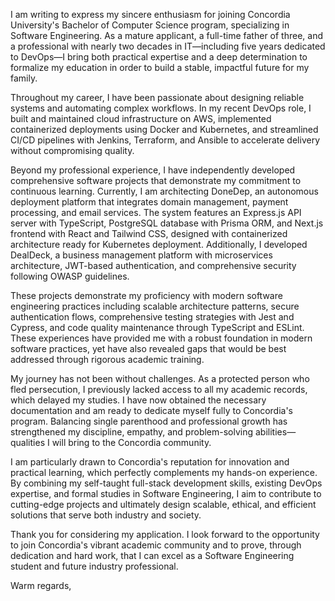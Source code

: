 I am writing to express my sincere enthusiasm for joining Concordia University's Bachelor of Computer Science program, specializing in Software Engineering. As a mature applicant, a full-time father of three, and a professional with nearly two decades in IT—including five years dedicated to DevOps—I bring both practical expertise and a deep determination to formalize my education in order to build a stable, impactful future for my family.

Throughout my career, I have been passionate about designing reliable systems and automating complex workflows. In my recent DevOps role, I built and maintained cloud infrastructure on AWS, implemented containerized deployments using Docker and Kubernetes, and streamlined CI/CD pipelines with Jenkins, Terraform, and Ansible to accelerate delivery without compromising quality.

Beyond my professional experience, I have independently developed comprehensive software projects that demonstrate my commitment to continuous learning. Currently, I am architecting DoneDep, an autonomous deployment platform that integrates domain management, payment processing, and email services. The system features an Express.js API server with TypeScript, PostgreSQL database with Prisma ORM, and Next.js frontend with React and Tailwind CSS, designed with containerized architecture ready for Kubernetes deployment. Additionally, I developed DealDeck, a business management platform with microservices architecture, JWT-based authentication, and comprehensive security following OWASP guidelines.

These projects demonstrate my proficiency with modern software engineering practices including scalable architecture patterns, secure authentication flows, comprehensive testing strategies with Jest and Cypress, and code quality maintenance through TypeScript and ESLint. These experiences have provided me with a robust foundation in modern software practices, yet have also revealed gaps that would be best addressed through rigorous academic training.

My journey has not been without challenges. As a protected person who fled persecution, I previously lacked access to all my academic records, which delayed my studies. I have now obtained the necessary documentation and am ready to dedicate myself fully to Concordia's program. Balancing single parenthood and professional growth has strengthened my discipline, empathy, and problem-solving abilities—qualities I will bring to the Concordia community.

I am particularly drawn to Concordia's reputation for innovation and practical learning, which perfectly complements my hands-on experience. By combining my self-taught full-stack development skills, existing DevOps expertise, and formal studies in Software Engineering, I aim to contribute to cutting-edge projects and ultimately design scalable, ethical, and efficient solutions that serve both industry and society.

Thank you for considering my application. I look forward to the opportunity to join Concordia's vibrant academic community and to prove, through dedication and hard work, that I can excel as a Software Engineering student and future industry professional.

Warm regards,
